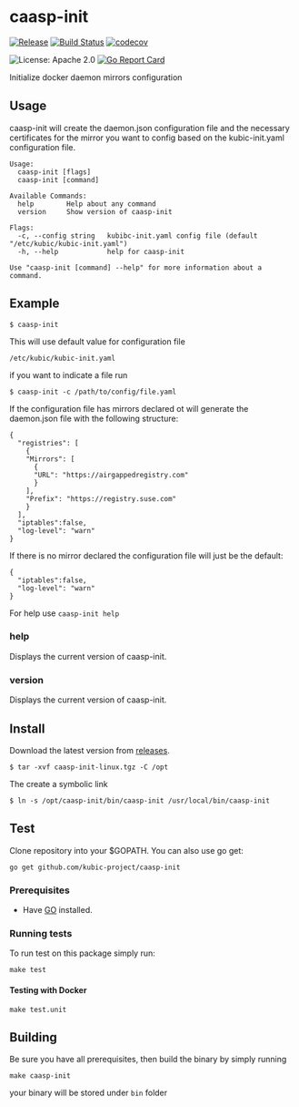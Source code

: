 # caasp-init

[![Release](https://img.shields.io/github/release/kubic-project/caasp-init.svg)](https://github.com/kubic-project/caasp-init/releases/latest)
[![Build Status](https://img.shields.io/travis/kubic-project/caasp-init/master.svg)](https://travis-ci.org/kubic-project/caasp-init)
[![codecov](https://codecov.io/gh/kubic-project/caasp-init/branch/master/graph/badge.svg)](https://codecov.io/gh/kubic-project/caasp-init)

![License: Apache 2.0](https://img.shields.io/github/license/kubic-project/caasp-init.svg)
[![Go Report Card](https://goreportcard.com/badge/github.com/kubic-project/caasp-init)](https://goreportcard.com/report/github.com/kubic-project/caasp-init)

Initialize docker daemon mirrors configuration

## Usage

caasp-init will create the daemon.json configuration file and the necessary certificates for the mirror you want to config based on the kubic-init.yaml configuration file.

```shell
Usage:
  caasp-init [flags]
  caasp-init [command]

Available Commands:
  help        Help about any command
  version     Show version of caasp-init

Flags:
  -c, --config string   kubibc-init.yaml config file (default "/etc/kubic/kubic-init.yaml")
  -h, --help            help for caasp-init

Use "caasp-init [command] --help" for more information about a command.
```

## Example

`$ caasp-init`

This will use default value for configuration file

`/etc/kubic/kubic-init.yaml`

if you want to indicate a file run

`$ caasp-init -c /path/to/config/file.yaml`

If the configuration file has mirrors declared ot will generate the daemon.json
file with the following structure:

```
{
  "registries": [
    {
    "Mirrors": [
      {
      "URL": "https://airgappedregistry.com"
      }
    ],
    "Prefix": "https://registry.suse.com"
    }
  ],
  "iptables":false,
  "log-level": "warn"
}
```

If there is no mirror declared the configuration file will just be the default:

```
{
  "iptables":false,
  "log-level": "warn"
}
```

For help use `caasp-init help`

### help

Displays the current version of caasp-init.

### version

Displays the current version of caasp-init.

## Install

Download the latest version from [releases](https://github.com/kubic-project/caasp-init/releases/latest).

`$ tar -xvf caasp-init-linux.tgz -C /opt`

The create a symbolic link

`$ ln -s /opt/caasp-init/bin/caasp-init /usr/local/bin/caasp-init`

## Test

Clone repository into your $GOPATH. You can also use go get:

`go get github.com/kubic-project/caasp-init`

### Prerequisites

- Have [GO](https://golang.org/) installed.

### Running tests

To run test on this package simply run:

`make test`

#### Testing with Docker

`make test.unit`

## Building

Be sure you have all prerequisites, then build the binary by simply running

`make caasp-init`

your binary will be stored under `bin` folder

[1]: https://github.com/SUSE/skopeo/blob/sync/docs/skopeo.1.md#skopeo-sync
